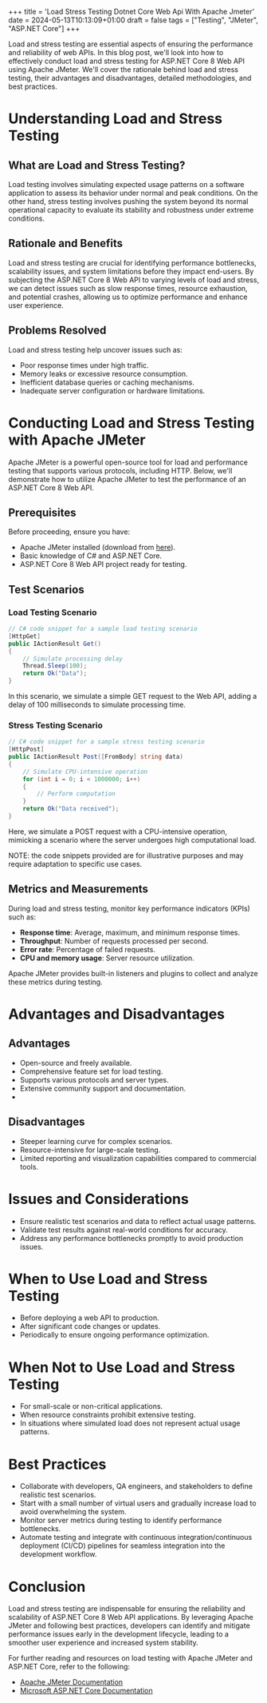 +++
title = 'Load Stress Testing Dotnet Core Web Api With Apache Jmeter'
date = 2024-05-13T10:13:09+01:00
draft = false
tags = ["Testing", "JMeter", "ASP.NET Core"]
+++

Load and stress testing are essential aspects of ensuring the performance and reliability of web APIs. In this blog post, we'll look into how to effectively conduct load and stress testing for ASP.NET Core 8 Web API using Apache JMeter. We'll cover the rationale behind load and stress testing, their advantages and disadvantages, detailed methodologies, and best practices.

# Understanding Load and Stress Testing

## What are Load and Stress Testing?

Load testing involves simulating expected usage patterns on a software application to assess its behavior under normal and peak conditions. On the other hand, stress testing involves pushing the system beyond its normal operational capacity to evaluate its stability and robustness under extreme conditions.

## Rationale and Benefits

Load and stress testing are crucial for identifying performance bottlenecks, scalability issues, and system limitations before they impact end-users. By subjecting the ASP.NET Core 8 Web API to varying levels of load and stress, we can detect issues such as slow response times, resource exhaustion, and potential crashes, allowing us to optimize performance and enhance user experience.

## Problems Resolved

Load and stress testing help uncover issues such as:

- Poor response times under high traffic.
- Memory leaks or excessive resource consumption.
- Inefficient database queries or caching mechanisms.
- Inadequate server configuration or hardware limitations.

# Conducting Load and Stress Testing with Apache JMeter

Apache JMeter is a powerful open-source tool for load and performance testing that supports various protocols, including HTTP. Below, we'll demonstrate how to utilize Apache JMeter to test the performance of an ASP.NET Core 8 Web API.

## Prerequisites

Before proceeding, ensure you have:

- Apache JMeter installed (download from [here](https://jmeter.apache.org/download_jmeter.cgi)).
- Basic knowledge of C# and ASP.NET Core.
- ASP.NET Core 8 Web API project ready for testing.

## Test Scenarios

### Load Testing Scenario

```csharp
// C# code snippet for a sample load testing scenario
[HttpGet]
public IActionResult Get()
{
    // Simulate processing delay
    Thread.Sleep(100);
    return Ok("Data");
}
```

In this scenario, we simulate a simple GET request to the Web API, adding a delay of 100 milliseconds to simulate processing time.

### Stress Testing Scenario

```csharp
// C# code snippet for a sample stress testing scenario
[HttpPost]
public IActionResult Post([FromBody] string data)
{
    // Simulate CPU-intensive operation
    for (int i = 0; i < 1000000; i++)
    {
        // Perform computation
    }
    return Ok("Data received");
}
```

Here, we simulate a POST request with a CPU-intensive operation, mimicking a scenario where the server undergoes high computational load.

NOTE: the code snippets provided are for illustrative purposes and may require adaptation to specific use cases.

## Metrics and Measurements

During load and stress testing, monitor key performance indicators (KPIs) such as:

- **Response time**: Average, maximum, and minimum response times.
- **Throughput**: Number of requests processed per second.
- **Error rate**: Percentage of failed requests.
- **CPU and memory usage**: Server resource utilization.

Apache JMeter provides built-in listeners and plugins to collect and analyze these metrics during testing.

# Advantages and Disadvantages

## Advantages

- Open-source and freely available.
- Comprehensive feature set for load testing.
- Supports various protocols and server types.
- Extensive community support and documentation.
-

## Disadvantages

- Steeper learning curve for complex scenarios.
- Resource-intensive for large-scale testing.
- Limited reporting and visualization capabilities compared to commercial tools.

# Issues and Considerations

- Ensure realistic test scenarios and data to reflect actual usage patterns.
- Validate test results against real-world conditions for accuracy.
- Address any performance bottlenecks promptly to avoid production issues.

# When to Use Load and Stress Testing

- Before deploying a web API to production.
- After significant code changes or updates.
- Periodically to ensure ongoing performance optimization.

# When Not to Use Load and Stress Testing

- For small-scale or non-critical applications.
- When resource constraints prohibit extensive testing.
- In situations where simulated load does not represent actual usage patterns.

# Best Practices

- Collaborate with developers, QA engineers, and stakeholders to define realistic test scenarios.
- Start with a small number of virtual users and gradually increase load to avoid overwhelming the system.
- Monitor server metrics during testing to identify performance bottlenecks.
- Automate testing and integrate with continuous integration/continuous deployment (CI/CD) pipelines for seamless integration into the development workflow.

# Conclusion

Load and stress testing are indispensable for ensuring the reliability and scalability of ASP.NET Core 8 Web API applications. By leveraging Apache JMeter and following best practices, developers can identify and mitigate performance issues early in the development lifecycle, leading to a smoother user experience and increased system stability.

For further reading and resources on load testing with Apache JMeter and ASP.NET Core, refer to the following:

- [Apache JMeter Documentation](https://jmeter.apache.org/usermanual/index.html)
- [Microsoft ASP.NET Core Documentation](https://docs.microsoft.com/en-us/aspnet/core/?view=aspnetcore-8.0)
